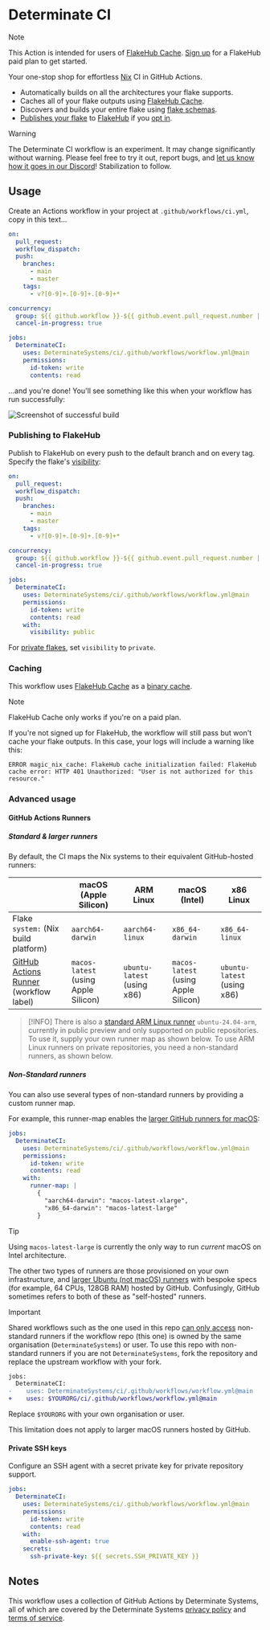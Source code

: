 # Determinate CI

> [!NOTE]
> This Action is intended for users of [FlakeHub Cache][cache].
> [Sign up][signup] for a FlakeHub paid plan to get started.

Your one-stop shop for effortless [Nix] CI in GitHub Actions.

- Automatically builds on all the architectures your flake supports.
- Caches all of your flake outputs using [FlakeHub Cache][cache].
- Discovers and builds your entire flake using [flake schemas][flake-schemas].
- [Publishes your flake][publishing] to [FlakeHub][flakehub] if you [opt in](#publishing-to-flakehub).

> [!WARNING]
> The Determinate CI workflow is an experiment.
> It may change significantly without warning.
> Please feel free to try it out, report bugs, and [let us know how it goes in our Discord][discord]!
> Stabilization to follow.

## Usage

Create an Actions workflow in your project at `.github/workflows/ci.yml`, copy in this text...

```yaml
on:
  pull_request:
  workflow_dispatch:
  push:
    branches:
      - main
      - master
    tags:
      - v?[0-9]+.[0-9]+.[0-9]+*

concurrency:
  group: ${{ github.workflow }}-${{ github.event.pull_request.number || github.ref }}
  cancel-in-progress: true

jobs:
  DeterminateCI:
    uses: DeterminateSystems/ci/.github/workflows/workflow.yml@main
    permissions:
      id-token: write
      contents: read
```

...and you're done!
You'll see something like this when your workflow has run successfully:

![Screenshot of successful build](https://github.com/DeterminateSystems/ci/assets/76716/c2c6aa07-3fd3-4e66-9440-bef264b472da)

### Publishing to FlakeHub

Publish to FlakeHub on every push to the default branch and on every tag.
Specify the flake's [visibility]:

```yaml
on:
  pull_request:
  workflow_dispatch:
  push:
    branches:
      - main
      - master
    tags:
      - v?[0-9]+.[0-9]+.[0-9]+*

concurrency:
  group: ${{ github.workflow }}-${{ github.event.pull_request.number || github.ref }}
  cancel-in-progress: true

jobs:
  DeterminateCI:
    uses: DeterminateSystems/ci/.github/workflows/workflow.yml@main
    permissions:
      id-token: write
      contents: read
    with:
      visibility: public
```

For [private flakes][private-flakes], set `visibility` to `private`.

### Caching

This workflow uses [FlakeHub Cache][cache] as a [binary cache][binary-cache].

> [!NOTE]
> FlakeHub Cache only works if you're on a paid plan.

If you're not signed up for FlakeHub, the workflow will still pass but won't cache your flake outputs.
In this case, your logs will include a warning like this:

```
ERROR magic_nix_cache: FlakeHub cache initialization failed: FlakeHub cache error: HTTP 401 Unauthorized: "User is not authorized for this resource."
```

### Advanced usage

#### GitHub Actions Runners

##### Standard & larger runners

By default, the CI maps the Nix systems to their equivalent GitHub-hosted runners:

|                                                   | macOS (Apple Silicon)                | ARM Linux                   | macOS (Intel)                        | x86 Linux                   |
| ------------------------------------------------- | ------------------------------------ | --------------------------- | ------------------------------------ | --------------------------- |
| Flake `system:` (Nix build platform)              | `aarch64-darwin`                     | `aarch64-linux`             | `x86_64-darwin`                      | `x86_64-linux`              |
| [GitHub Actions Runner][runners] (workflow label) | `macos-latest` (using Apple Silicon) | `ubuntu-latest` (using x86) | `macos-latest` (using Apple Silicon) | `ubuntu-latest` (using x86) |

> [!INFO]
> There is also a [standard ARM Linux runner][runners-linux-arm] `ubuntu-24.04-arm`, currently in public preview and only supported on public repositories.
> To use it, supply your own runner map as shown below.
> To use ARM Linux runners on private repositories, you need a non-standard runners, as shown below.

##### Non-Standard runners

You can also use several types of non-standard runners by providing a custom runner map.

For example, this runner-map enables the [larger GitHub runners for macOS][runners-large-macos]:

```yaml
jobs:
  DeterminateCI:
    uses: DeterminateSystems/ci/.github/workflows/workflow.yml@main
    permissions:
      id-token: write
      contents: read
    with:
      runner-map: |
        {
          "aarch64-darwin": "macos-latest-xlarge",
          "x86_64-darwin": "macos-latest-large"
        }
```

> [!TIP]
> Using `macos-latest-large` is currently the only way to run _current_ macOS on Intel architecture.

The other two types of runners are those provisioned on your own infrastructure, and [larger Ubuntu (not macOS) runners][runners-large] with bespoke specs (for example, 64 CPUs, 128GB RAM) hosted by GitHub.
Confusingly, GitHub sometimes refers to both of these as "self-hosted" runners.

> [!IMPORTANT]
> Shared workflows such as the one used in this repo [can only access][workflow-access] non-standard runners if the workflow repo (this one) is owned by the same organisation (`DeterminateSystems`) or user.
> To use this repo with non-standard runners if you are not `DeterminateSystems`, fork the repository and replace the upstream workflow with your fork.
>
> ```diff
> jobs:
>   DeterminateCI:
> -    uses: DeterminateSystems/ci/.github/workflows/workflow.yml@main
> +    uses: $YOURORG/ci/.github/workflows/workflow.yml@main
> ```
>
> Replace `$YOURORG` with your own organisation or user.
>
> This limitation does not apply to larger macOS runners hosted by GitHub.

#### Private SSH keys

Configure an SSH agent with a secret private key for private repository support.

```yaml
jobs:
  DeterminateCI:
    uses: DeterminateSystems/ci/.github/workflows/workflow.yml@main
    permissions:
      id-token: write
      contents: read
    with:
      enable-ssh-agent: true
    secrets:
      ssh-private-key: ${{ secrets.SSH_PRIVATE_KEY }}
```

## Notes

This workflow uses a collection of GitHub Actions by Determinate Systems, all of which are covered by the Determinate Systems [privacy policy][privacy] and [terms of service][tos].

[binary-cache]: https://zero-to-nix.com/concepts/caching
[cache]: https://flakehub.com/cache
[flake-schemas]: https://github.com/DeterminateSystems/flake-schemas
[flakehub]: https://flakehub.com/
[discord]: https://determinate.systems/discord
[nix]: https://zero-to-nix.com
[privacy]: https://determinate.systems/policies/privacy
[private-flakes]: https://docs.determinate.systems/flakehub/private-flakes
[publishing]: https://docs.determinate.systems/flakehub/publishing
[runners]: https://docs.github.com/en/actions/using-github-hosted-runners
[runners-large]: https://docs.github.com/en/actions/using-github-hosted-runners/using-larger-runners/about-larger-runners
[runners-large-macos]: https://docs.github.com/en/actions/using-github-hosted-runners/using-larger-runners/about-larger-runners#about-macos-larger-runners
[runners-linux-arm]: https://github.blog/changelog/2025-01-16-linux-arm64-hosted-runners-now-available-for-free-in-public-repositories-public-preview/
[signup]: https://flakehub.com/signup
[tos]: https://determinate.systems/policies/terms-of-service
[visibility]: https://docs.determinate.systems/flakehub/concepts/visibility
[workflow-access]: https://docs.github.com/en/actions/sharing-automations/reusing-workflows#using-self-hosted-runners
